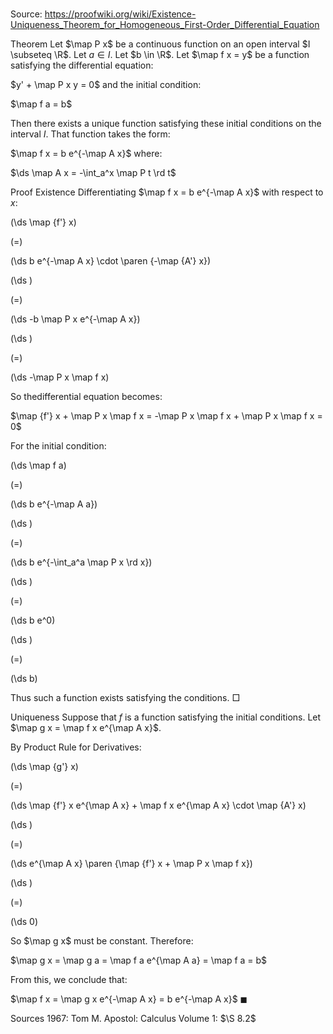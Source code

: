 # 

Source: https://proofwiki.org/wiki/Existence-Uniqueness_Theorem_for_Homogeneous_First-Order_Differential_Equation



Theorem
Let $\map P x$ be a continuous function on an open interval $I \subseteq \R$.
Let $a \in I$.
Let $b \in \R$.
Let $\map f x = y$ be a function satisfying the differential equation:

$y' + \map P x y = 0$
and the initial condition:

$\map f a = b$

Then there exists a unique function satisfying these initial conditions on the interval $I$.
That function takes the form:

$\map f x = b e^{-\map A x}$
where:

$\ds \map A x = -\int_a^x \map P t \rd t$


Proof
Existence
Differentiating $\map f x = b e^{-\map A x}$ with respect to $x$:














\(\ds \map {f'} x\)

\(=\)







\(\ds b e^{-\map A x} \cdot \paren {-\map {A'} x}\)




















\(\ds \)

\(=\)







\(\ds -b \map P x e^{-\map A x}\)




















\(\ds \)

\(=\)







\(\ds -\map P x \map f x\)










So thedifferential equation becomes:

$\map {f'} x + \map P x \map f x = -\map P x \map f x + \map P x \map f x = 0$

For the initial condition:














\(\ds \map f a\)

\(=\)







\(\ds b e^{-\map A a}\)




















\(\ds \)

\(=\)







\(\ds b e^{-\int_a^a \map P x \rd x}\)




















\(\ds \)

\(=\)







\(\ds b e^0\)




















\(\ds \)

\(=\)







\(\ds b\)










Thus such a function exists satisfying the conditions.
$\Box$


Uniqueness
Suppose that $f$ is a function satisfying the initial conditions.
Let $\map g x = \map f x e^{\map A x}$.

By Product Rule for Derivatives:














\(\ds \map {g'} x\)

\(=\)







\(\ds \map {f'} x e^{\map A x} + \map f x e^{\map A x} \cdot \map {A'} x\)




















\(\ds \)

\(=\)







\(\ds e^{\map A x} \paren {\map {f'} x + \map P x \map f x}\)




















\(\ds \)

\(=\)







\(\ds 0\)










So $\map g x$ must be constant.
Therefore:

$\map g x = \map g a = \map f a e^{\map A a} = \map f a = b$

From this, we conclude that:

$\map f x = \map g x e^{-\map A x} = b e^{-\map A x}$
$\blacksquare$


Sources
1967: Tom M. Apostol: Calculus Volume 1: $\S 8.2$




